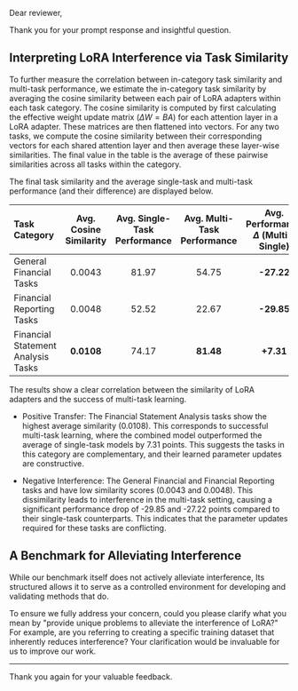 Dear reviewer,

Thank you for your prompt response and insightful question.

## Interpreting LoRA Interference via Task Similarity

To further measure the correlation between in-category task similarity and multi-task performance, we estimate the
in-category task similarity by averaging the cosine similarity between each pair of LoRA adapters within each task
category. The cosine similarity is computed by first calculating the effective weight update matrix ($ΔW=BA$) for each
attention layer in a LoRA adapter. These matrices are then flattened into vectors. For any two tasks, we compute
the cosine similarity between their corresponding vectors for each shared attention layer and then average these
layer-wise similarities. The final value in the table is the average of these pairwise similarities across all tasks
within the category.

The final task similarity and the average single-task and multi-task performance (and their difference) are displayed
below.

| Task Category                      | Avg. Cosine Similarity | Avg. Single-Task Performance | Avg. Multi-Task Performance | Avg. Performance $\Delta$ (Multi - Single) |
|:-----------------------------------|:----------------------:|:----------------------------:|:---------------------------:|:------------------------------------------:|
| General Financial Tasks            |         0.0043         |            81.97             |            54.75            |                 **-27.22**                 |
| Financial Reporting Tasks          |         0.0048         |            52.52             |            22.67            |                 **-29.85**                 |
| Financial Statement Analysis Tasks |       **0.0108**       |            74.17             |          **81.48**          |                 **+7.31**                  |

The results show a clear correlation between the similarity of LoRA adapters and the success of multi-task learning.

- Positive Transfer: The Financial Statement Analysis tasks show the highest average similarity (0.0108). This
  corresponds to successful multi-task learning, where the combined model outperformed the average of single-task models
  by 7.31 points. This suggests the tasks in this category are complementary, and their learned parameter updates are
  constructive.

- Negative Interference: The General Financial and Financial Reporting tasks and have low similarity
  scores (0.0043 and 0.0048). This dissimilarity leads to interference in the multi-task setting, causing a significant
  performance drop of -29.85 and -27.22 points compared to
  their single-task counterparts. This indicates that the parameter updates required for these tasks are conflicting.

## A Benchmark for Alleviating Interference

While our benchmark itself does not actively alleviate interference, Its structured allows it to serve as a
controlled environment for developing and validating methods that do.

To ensure we fully address your concern, could you please clarify what you mean by "provide unique problems to
alleviate the interference of LoRA?" For example, are you referring to creating a specific training dataset that
inherently
reduces interference? Your clarification would be invaluable for us to improve our work.

---

Thank you again for your valuable feedback. 

